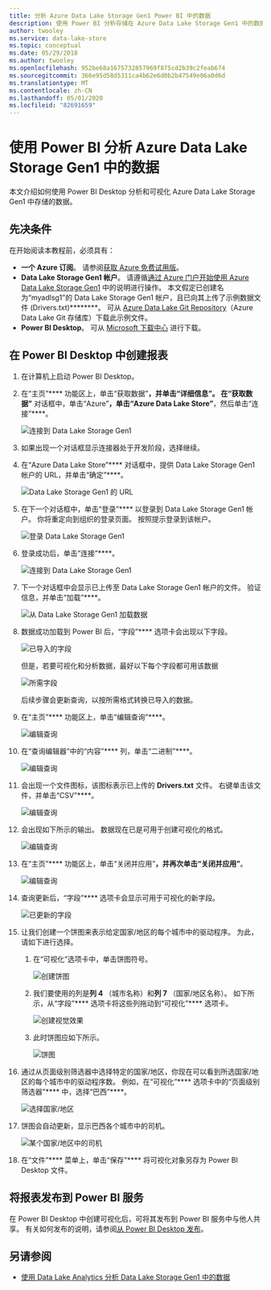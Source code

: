 ```yaml
---
title: 分析 Azure Data Lake Storage Gen1 Power BI 中的数据
description: 使用 Power BI 分析存储在 Azure Data Lake Storage Gen1 中的数据。
author: twooley
ms.service: data-lake-store
ms.topic: conceptual
ms.date: 05/29/2018
ms.author: twooley
ms.openlocfilehash: 952be68a1675732857969f875cd2b39c2feab674
ms.sourcegitcommit: 366e95d58d5311ca4b62e6d0b2b47549e06a0d6d
ms.translationtype: MT
ms.contentlocale: zh-CN
ms.lasthandoff: 05/01/2020
ms.locfileid: "82691659"
---
```

# <a name="analyze-data-in-azure-data-lake-storage-gen1-by-using-power-bi"></a>使用 Power BI 分析 Azure Data Lake Storage Gen1 中的数据
本文介绍如何使用 Power BI Desktop 分析和可视化 Azure Data Lake Storage Gen1 中存储的数据。

## <a name="prerequisites"></a>先决条件
在开始阅读本教程前，必须具有：

* **一个 Azure 订阅**。 请参阅[获取 Azure 免费试用版](https://azure.microsoft.com/pricing/free-trial/)。
* **Data Lake Storage Gen1 帐户**。 请遵循[通过 Azure 门户开始使用 Azure Data Lake Storage Gen1](data-lake-store-get-started-portal.md) 中的说明进行操作。 本文假定已创建名为“myadlsg1”的 Data Lake Storage Gen1 帐户，且已向其上传了示例数据文件 (Drivers.txt)********。 可从 [Azure Data Lake Git Repository](https://github.com/Azure/usql/tree/master/Examples/Samples/Data/AmbulanceData/Drivers.txt)（Azure Data Lake Git 存储库）下载此示例文件。
* **Power BI Desktop**。 可从 [Microsoft 下载中心](https://www.microsoft.com/en-us/download/details.aspx?id=45331) 进行下载。 

## <a name="create-a-report-in-power-bi-desktop"></a>在 Power BI Desktop 中创建报表
1. 在计算机上启动 Power BI Desktop。
2. 在“主页”**** 功能区上，单击“获取数据”****，并单击“详细信息”。 在“获取数据”**** 对话框中，单击“Azure”****，单击“Azure Data Lake Store”****，然后单击“连接”****。
   
    ![连接到 Data Lake Storage Gen1](./media/data-lake-store-power-bi/get-data-lake-store-account.png "连接到 Data Lake Storage Gen1")
3. 如果出现一个对话框显示连接器处于开发阶段，选择继续。
4. 在“Azure Data Lake Store”**** 对话框中，提供 Data Lake Storage Gen1 帐户的 URL，并单击“确定”****。
   
    ![Data Lake Storage Gen1 的 URL](./media/data-lake-store-power-bi/get-data-lake-store-account-url.png "Data Lake Storage Gen1 的 URL")
5. 在下一个对话框中，单击“登录”**** 以登录到 Data Lake Storage Gen1 帐户。 你将重定向到组织的登录页面。 按照提示登录到该帐户。
   
    ![登录 Data Lake Storage Gen1](./media/data-lake-store-power-bi/get-data-lake-store-account-signin.png "登录 Data Lake Storage Gen1")
6. 登录成功后，单击“连接”****。
   
    ![连接到 Data Lake Storage Gen1](./media/data-lake-store-power-bi/get-data-lake-store-account-connect.png "连接到 Data Lake Storage Gen1")
7. 下一个对话框中会显示已上传至 Data Lake Storage Gen1 帐户的文件。 验证信息，并单击“加载”****。
   
    ![从 Data Lake Storage Gen1 加载数据](./media/data-lake-store-power-bi/get-data-lake-store-account-load.png "从 Data Lake Storage Gen1 加载数据")
8. 数据成功加载到 Power BI 后，“字段”**** 选项卡会出现以下字段。
   
    ![已导入的字段](./media/data-lake-store-power-bi/imported-fields.png "已导入的字段")
   
    但是，若要可视化和分析数据，最好以下每个字段都可用该数据
   
    ![所需字段](./media/data-lake-store-power-bi/desired-fields.png "所需字段")
   
    后续步骤会更新查询，以按所需格式转换已导入的数据。
9. 在“主页”**** 功能区上，单击“编辑查询”****。
   
    ![编辑查询](./media/data-lake-store-power-bi/edit-queries.png "编辑查询")
10. 在“查询编辑器”中的“内容”**** 列，单击“二进制”****。
    
    ![编辑查询](./media/data-lake-store-power-bi/convert-query1.png "编辑查询")
11. 会出现一个文件图标，该图标表示已上传的 **Drivers.txt** 文件。 右键单击该文件，并单击“CSV”****。    
    
    ![编辑查询](./media/data-lake-store-power-bi/convert-query2.png "编辑查询")
12. 会出现如下所示的输出。 数据现在已是可用于创建可视化的格式。
    
    ![编辑查询](./media/data-lake-store-power-bi/convert-query3.png "编辑查询")
13. 在“主页”**** 功能区上，单击“关闭并应用”****，并再次单击“关闭并应用”****。
    
    ![编辑查询](./media/data-lake-store-power-bi/load-edited-query.png "编辑查询")
14. 查询更新后，“字段”**** 选项卡会显示可用于可视化的新字段。
    
    ![已更新的字段](./media/data-lake-store-power-bi/updated-query-fields.png "已更新的字段")
15. 让我们创建一个饼图来表示给定国家/地区的每个城市中的驱动程序。 为此，请如下进行选择。
    
    1. 在“可视化”选项卡中，单击饼图符号。
       
        ![创建饼图](./media/data-lake-store-power-bi/create-pie-chart.png "创建饼图")
    2. 我们要使用的列是**列 4** （城市名称）和**列 7** （国家/地区名称）。 如下所示，从“字段”**** 选项卡将这些列拖动到“可视化”**** 选项卡。
       
        ![创建视觉效果](./media/data-lake-store-power-bi/create-visualizations.png "创建视觉效果")
    3. 此时饼图应如下所示。
       
        ![饼图](./media/data-lake-store-power-bi/pie-chart.png "创建视觉效果")
16. 通过从页面级别筛选器中选择特定的国家/地区，你现在可以看到所选国家/地区的每个城市中的驱动程序数。 例如，在“可视化”**** 选项卡中的“页面级别筛选器”**** 中，选择“巴西”****。
    
    ![选择国家/地区](./media/data-lake-store-power-bi/select-country.png "选择一个国家/地区")
17. 饼图会自动更新，显示巴西各个城市中的司机。
    
    ![某个国家/地区中的司机](./media/data-lake-store-power-bi/driver-per-country.png "每个国家/地区的驱动程序")
18. 在“文件”**** 菜单上，单击“保存”**** 将可视化对象另存为 Power BI Desktop 文件。

## <a name="publish-report-to-power-bi-service"></a>将报表发布到 Power BI 服务
在 Power BI Desktop 中创建可视化后，可将其发布到 Power BI 服务中与他人共享。 有关如何发布的说明，请参阅[从 Power BI Desktop 发布](https://powerbi.microsoft.com/documentation/powerbi-desktop-upload-desktop-files/)。

## <a name="see-also"></a>另请参阅
* [使用 Data Lake Analytics 分析 Data Lake Storage Gen1 中的数据](../data-lake-analytics/data-lake-analytics-get-started-portal.md)

